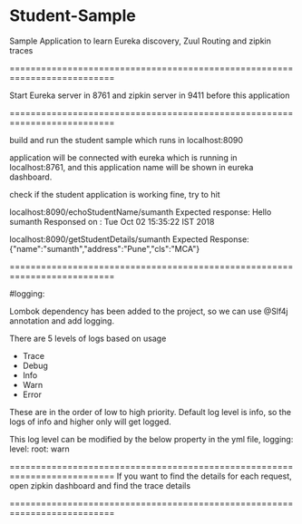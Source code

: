 # Student-Sample

Sample Application to learn Eureka discovery, Zuul Routing and zipkin traces

==========================================================================

Start Eureka server in 8761 and zipkin server in 9411 before this application

==========================================================================

build and run the student sample which runs in localhost:8090

application will be connected with eureka which is running in localhost:8761, and this application name will be shown in eureka dashboard.

check if the student application is working fine, try to hit

localhost:8090/echoStudentName/sumanth
Expected response: Hello sumanth Responsed on : Tue Oct 02 15:35:22 IST 2018

localhost:8090/getStudentDetails/sumanth
Expected Response: {"name":"sumanth","address":"Pune","cls":"MCA"}

==========================================================================

#logging:

Lombok dependency has been added to the project, so we can use @Slf4j annotation and add logging.

There are 5 levels of logs based on usage 
  - Trace
  - Debug
  - Info
  - Warn 
  - Error
  
These are in the order of low to high priority.
Default log level is info, so the logs of info and higher only will get logged.

This log level can be modified by the below property in the yml file,
logging:
  level:
    root: warn

==========================================================================
If you want to find the details for each request, open zipkin dashboard and find the trace details

==========================================================================


